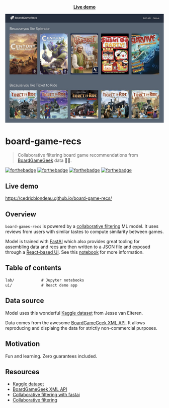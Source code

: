 <div style="text-align:center; font-weight: bold;">
  <a href="https://cedricblondeau.github.io/board-game-recs/" title="Live demo">Live demo</a>
</div>

![board-game-recs-demo](demo.jpg)

# board-game-recs

> Collaborative filtering board game recommendations from [BoardGameGeek](https://boardgamegeek.com/) data 🎲🤖.

[![forthebadge](https://forthebadge.com/images/badges/made-with-crayons.svg)](https://forthebadge.com) [![forthebadge](https://forthebadge.com/images/badges/made-with-python.svg)](https://forthebadge.com) [![forthebadge](https://forthebadge.com/images/badges/made-with-javascript.svg)](https://forthebadge.com) [![forthebadge](https://forthebadge.com/images/badges/it-works-why.svg)](https://forthebadge.com)

## Live demo

https://cedricblondeau.github.io/board-game-recs/

## Overview

`board-games-recs` is powered by a [collaborative filtering](https://en.wikipedia.org/wiki/Collaborative_filtering) ML model. It uses reviews from users with similar tastes to compute similarity between games.

Model is trained with [FastAI](https://docs.fast.ai/collab.html) which also provides great tooling for assembling data and recs are then written to a JSON file and exposed through a [React-based UI](ui). See this [notebook](lab/model.ipynb) for more information.

## Table of contents

```
lab/            # Jupyter notebooks
ui/             # React demo app
```

## Data source

Model uses this wonderful [Kaggle dataset](https://www.kaggle.com/jvanelteren/boardgamegeek-reviews) from Jesse van Elteren.

Data comes from the awesome [BoardGameGeek XML API](https://boardgamegeek.com/wiki/page/XML_API_Terms_of_Use). It allows reproducing and displaing the data for strictly non-commercial purposes.

## Motivation

Fun and learning. Zero guarantees included.

## Resources

- [Kaggle dataset](https://www.kaggle.com/jvanelteren/boardgamegeek-reviews)
- [BoardGameGeek XML API](https://boardgamegeek.com/wiki/page/BGG_XML_API2)
- [Collaborative filtering with fastai](https://docs.fast.ai/collab.html)
- [Collaborative filtering](https://en.wikipedia.org/wiki/Collaborative_filtering)
